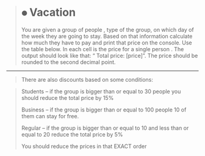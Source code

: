 > # 	⦁	Vacation
>You are given a group of people
, type of the group, on which day
 of the week they are going to stay.
 Based on that information calculate
 how much they have to pay and print that
 price on the console. Use the table below. 
 In each cell is the price for a single person
 . The output should look like that: “
 Total price: [price]”. The price should
 be rounded to the second decimal point.
 
***

>There are also discounts based on some 
conditions:

><p>Students – if the group is bigger than or equal to 30 people you should reduce the total price by 15%
><p>Business – if the group is bigger than or equal to  100 people 10 of them can stay for free.
><p>Regular – if the group is bigger than or equal to 10 and less than or equal to 20 reduce the total price by 5%
><p>You should reduce the prices in that EXACT order
